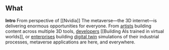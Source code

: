 ## What
**Intro**
	From perspective of [[Nvidia]] The metaverse—the 3D internet—is delivering enormous opportunities for everyone. From [artists](https://www.nvidia.com/en-us/omniverse/creators/) building content across multiple 3D tools, [developers](https://developer.nvidia.com/nvidia-omniverse-platform) [[Building AIs trained in virtual worlds]], or [enterprises](https://www.nvidia.com/en-us/omniverse/enterprise/) building [digital twin](https://www.nvidia.com/en-us/omniverse/solutions/digital-twins/) simulations of their industrial processes, metaverse applications are here, and everywhere.